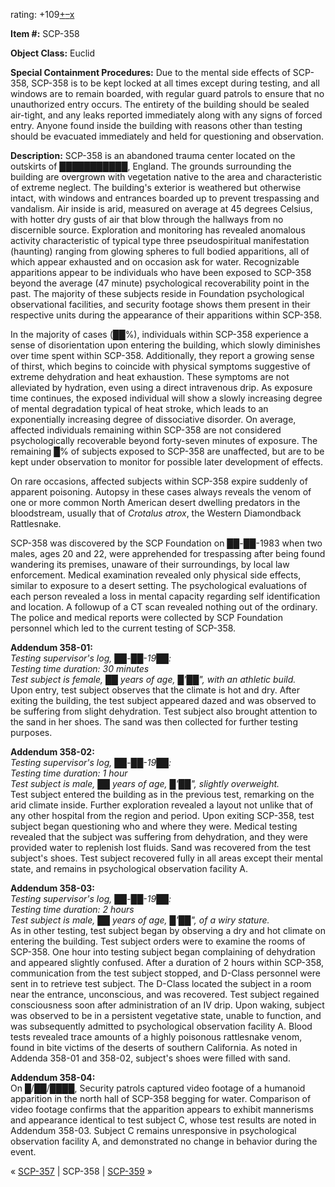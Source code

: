 rating: +109[+](javascript:; "I like it")[–](javascript:; "I don't like it")[x](javascript:; "Cancel my vote")

**Item #:** SCP-358

**Object Class:** Euclid

**Special Containment Procedures:** Due to the mental side effects of SCP-358, SCP-358 is to be kept locked at all times except during testing, and all windows are to remain boarded, with regular guard patrols to ensure that no unauthorized entry occurs. The entirety of the building should be sealed air-tight, and any leaks reported immediately along with any signs of forced entry. Anyone found inside the building with reasons other than testing should be evacuated immediately and held for questioning and observation.

**Description:** SCP-358 is an abandoned trauma center located on the outskirts of ███████████, England. The grounds surrounding the building are overgrown with vegetation native to the area and characteristic of extreme neglect. The building's exterior is weathered but otherwise intact, with windows and entrances boarded up to prevent trespassing and vandalism. Air inside is arid, measured on average at 45 degrees Celsius, with hotter dry gusts of air that blow through the hallways from no discernible source. Exploration and monitoring has revealed anomalous activity characteristic of typical type three pseudospiritual manifestation (haunting) ranging from glowing spheres to full bodied apparitions, all of which appear exhausted and on occasion ask for water. Recognizable apparitions appear to be individuals who have been exposed to SCP-358 beyond the average (47 minute) psychological recoverability point in the past. The majority of these subjects reside in Foundation psychological observational facilities, and security footage shows them present in their respective units during the appearance of their apparitions within SCP-358.

In the majority of cases (██%), individuals within SCP-358 experience a sense of disorientation upon entering the building, which slowly diminishes over time spent within SCP-358. Additionally, they report a growing sense of thirst, which begins to coincide with physical symptoms suggestive of extreme dehydration and heat exhaustion. These symptoms are not alleviated by hydration, even using a direct intravenous drip. As exposure time continues, the exposed individual will show a slowly increasing degree of mental degradation typical of heat stroke, which leads to an exponentially increasing degree of dissociative disorder. On average, affected individuals remaining within SCP-358 are not considered psychologically recoverable beyond forty-seven minutes of exposure. The remaining █% of subjects exposed to SCP-358 are unaffected, but are to be kept under observation to monitor for possible later development of effects.

On rare occasions, affected subjects within SCP-358 expire suddenly of apparent poisoning. Autopsy in these cases always reveals the venom of one or more common North American desert dwelling predators in the bloodstream, usually that of _Crotalus atrox_, the Western Diamondback Rattlesnake.

SCP-358 was discovered by the SCP Foundation on ██-██-1983 when two males, ages 20 and 22, were apprehended for trespassing after being found wandering its premises, unaware of their surroundings, by local law enforcement. Medical examination revealed only physical side effects, similar to exposure to a desert setting. The psychological evaluations of each person revealed a loss in mental capacity regarding self identification and location. A followup of a CT scan revealed nothing out of the ordinary. The police and medical reports were collected by SCP Foundation personnel which led to the current testing of SCP-358.

**Addendum 358-01:**  
_Testing supervisor's log, ██-██-19██:_  
_Testing time duration: 30 minutes_  
_Test subject is female, ██ years of age, █'██", with an athletic build._  
Upon entry, test subject observes that the climate is hot and dry. After exiting the building, the test subject appeared dazed and was observed to be suffering from slight dehydration. Test subject also brought attention to the sand in her shoes. The sand was then collected for further testing purposes.

**Addendum 358-02:**  
_Testing supervisor's log, ██-██-19██:_  
_Testing time duration: 1 hour_  
_Test subject is male, ██ years of age, █'██", slightly overweight._  
Test subject entered the building as in the previous test, remarking on the arid climate inside. Further exploration revealed a layout not unlike that of any other hospital from the region and period. Upon exiting SCP-358, test subject began questioning who and where they were. Medical testing revealed that the subject was suffering from dehydration, and they were provided water to replenish lost fluids. Sand was recovered from the test subject's shoes. Test subject recovered fully in all areas except their mental state, and remains in psychological observation facility A.

**Addendum 358-03:**  
_Testing supervisor's log, ██-██-19██:_  
_Testing time duration: 2 hours_  
_Test subject is male, ██ years of age, █'██", of a wiry stature._  
As in other testing, test subject began by observing a dry and hot climate on entering the building. Test subject orders were to examine the rooms of SCP-358. One hour into testing subject began complaining of dehydration and appeared slightly confused. After a duration of 2 hours within SCP-358, communication from the test subject stopped, and D-Class personnel were sent in to retrieve test subject. The D-Class located the subject in a room near the entrance, unconscious, and was recovered. Test subject regained consciousness soon after administration of an IV drip. Upon waking, subject was observed to be in a persistent vegetative state, unable to function, and was subsequently admitted to psychological observation facility A. Blood tests revealed trace amounts of a highly poisonous rattlesnake venom, found in bite victims of the deserts of southern California. As noted in Addenda 358-01 and 358-02, subject's shoes were filled with sand.

**Addendum 358-04:**  
On █/██/████, Security patrols captured video footage of a humanoid apparition in the north hall of SCP-358 begging for water. Comparison of video footage confirms that the apparition appears to exhibit mannerisms and appearance identical to test subject C, whose test results are noted in Addendum 358-03. Subject C remains unresponsive in psychological observation facility A, and demonstrated no change in behavior during the event.

« [SCP-357](/scp-357) | SCP-358 | [SCP-359](/scp-359) »